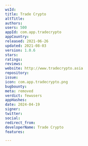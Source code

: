 ```yaml
---
wsId: 
title: Trade Crypto
altTitle: 
authors: 
users: 500
appId: com.app.tradecrypto
appCountry: 
released: 2021-06-26
updated: 2021-08-03
version: 1.0.6
stars: 
ratings: 
reviews: 
website: http://www.tradecrypto.asia
repository: 
issue: 
icon: com.app.tradecrypto.png
bugbounty: 
meta: removed
verdict: fewusers
appHashes: 
date: 2024-04-19
signer: 
twitter: 
social: 
redirect_from: 
developerName: Trade Crypto
features: 

---
```


